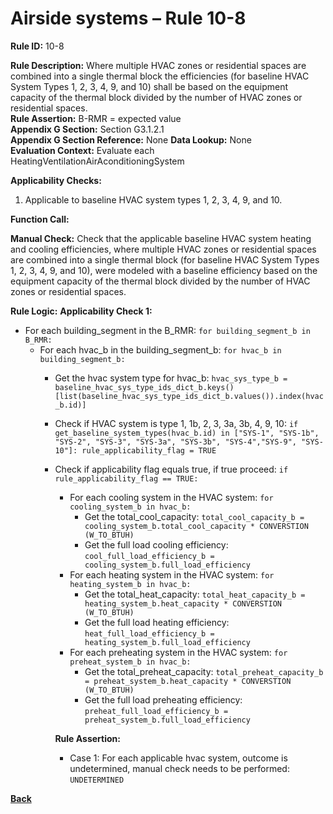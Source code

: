 # Airside systems – Rule 10-8

**Rule ID:** 10-8
 
**Rule Description:** Where multiple HVAC zones or residential spaces are combined into a single thermal block the efficiencies (for baseline HVAC System Types 1, 2, 3, 4, 9, and 10) shall be based on the  equipment capacity of the thermal block divided by the number of HVAC zones or residential spaces.   
**Rule Assertion:** B-RMR = expected value                                           
**Appendix G Section:** Section G3.1.2.1  
**Appendix G Section Reference:** None
**Data Lookup:** None  
**Evaluation Context:** Evaluate each HeatingVentilationAirAconditioningSystem  

**Applicability Checks:** 

1. Applicable to baseline HVAC system types 1, 2, 3, 4, 9, and 10.

**Function Call:** 


**Manual Check:** Check that the applicable baseline HVAC system heating and cooling efficiencies, where multiple HVAC zones or residential spaces are combined into a single thermal block (for baseline HVAC System Types 1, 2, 3, 4, 9, and 10), were modeled with a baseline efficiency based on the  equipment capacity of the thermal block divided by the number of HVAC zones or residential spaces.  
 


**Rule Logic:**
**Applicability Check 1:** 
- For each building_segment in the B_RMR: `for building_segment_b in B_RMR:`
    - For each hvac_b in the building_segment_b: `for hvac_b in building_segment_b:`
        - Get the hvac system type for hvac_b: `hvac_sys_type_b = baseline_hvac_sys_type_ids_dict_b.keys()[list(baseline_hvac_sys_type_ids_dict_b.values()).index(hvac_b.id)]`
        - Check if HVAC system is type 1, 1b, 2, 3, 3a, 3b, 4, 9, 10: `if get_baseline_system_types(hvac_b.id) in ["SYS-1", "SYS-1b", "SYS-2", "SYS-3", "SYS-3a", "SYS-3b", "SYS-4","SYS-9", "SYS-10"]: rule_applicability_flag = TRUE`
        - Check if applicability flag equals true, if true proceed: `if rule_applicability_flag == TRUE:`
            - For each cooling system in the HVAC system: `for cooling_system_b in hvac_b:`
                - Get the total_cool_capacity: `total_cool_capacity_b = cooling_system_b.total_cool_capacity * CONVERSTION (W_TO_BTUH)`
                - Get the full load cooling efficiency: `cool_full_load_efficiency_b = cooling_system_b.full_load_efficiency`
            - For each heating system in the HVAC system: `for heating_system_b in hvac_b:`
                - Get the total_heat_capacity: `total_heat_capacity_b = heating_system_b.heat_capacity * CONVERSTION (W_TO_BTUH)`
                - Get the full load heating efficiency: `heat_full_load_efficiency_b = heating_system_b.full_load_efficiency`
            - For each preheating system in the HVAC system: `for preheat_system_b in hvac_b:`
                - Get the total_preheat_capacity: `total_preheat_capacity_b = preheat_system_b.heat_capacity * CONVERSTION (W_TO_BTUH)`
                - Get the full load preheating efficiency: `preheat_full_load_efficiency_b = preheat_system_b.full_load_efficiency`                

            **Rule Assertion:**
            - Case 1: For each applicable hvac system, outcome is undetermined, manual check needs to be performed: `UNDETERMINED`
    


 **[Back](../_toc.md)**